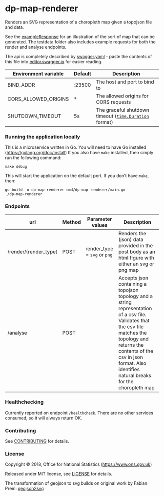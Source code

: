 dp-map-renderer
================

Renders an SVG representation of a choropleth map given a topojson file and data.

See the [exampleResponse](testdata/exampleResponse.html) for an illustration of the sort of map that can be generated.
The testdata folder also includes example requests for both the render and analyse endpoints.

The api is completely described by [swagger.yaml](swagger.yaml) - paste the contents of this file into [editor.swagger.io](https://editor.swagger.io/) for easier reading.


| Environment variable       | Default                  | Description                                            |
| -------------------------- | ------------------------ | -----------                                            |
| BIND_ADDR                  | :23500                   | The host and port to bind to                           |
| CORS_ALLOWED_ORIGINS       | *                        | The allowed origins for CORS requests                  |
| SHUTDOWN_TIMEOUT           | 5s                       | The graceful shutdown timeout ([`time.Duration`](https://golang.org/pkg/time/#Duration) format) |

### Running the application locally
This is a microservice written in Go. You will need to have Go installed (https://golang.org/doc/install)
If you also have `make` installed, then simply run the following command:
```
make debug
```
This will start the application on the default port.
If you don't have `make`, then:
```
go build -o dp-map-renderer cmd/dp-map-renderer/main.go
./dp-map-renderer
```
### Endpoints

| url                   | Method | Parameter values             | Description                                                                                                                                                                                                                                       |
| ---                   | ------ | ----------------             | -----------                                                                                                                                                                                                                                       |
| /render/{render_type} | POST   | render_type = `svg` or `png` | Renders the (json) data provided in the post body as an html figure with either an svg or png map                                                                                                                                                    |
| /analyse              | POST   |                              | Accepts json containing a topojson topology and a string representation of a csv file. Validates that the csv file matches the topology and returns the contents of the csv in json format. Also identifies natural breaks for the choropleth map |

### Healthchecking

Currently reported on endpoint `/healthcheck`. There are no other services consumed, so it will always return OK.

### Contributing

See [CONTRIBUTING](CONTRIBUTING.md) for details.

### License

Copyright © 2018, Office for National Statistics (https://www.ons.gov.uk)

Released under MIT license, see [LICENSE](LICENSE.md) for details.

The transformation of geojson to svg builds on original work by Fabian Prein: [geojson2svg](https://github.com/fapian/geojson2svg)